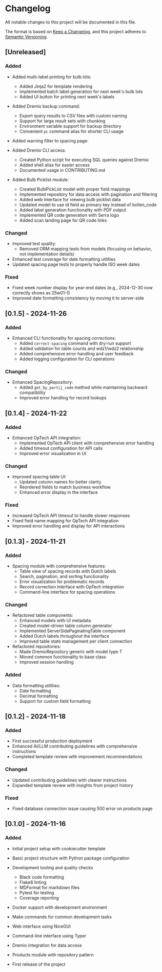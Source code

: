 # Changelog

All notable changes to this project will be documented in this file.

The format is based on [Keep a Changelog](https://keepachangelog.com/en/1.0.0/),
and this project adheres to [Semantic Versioning](https://semver.org/spec/v2.0.0.html).

## \[Unreleased\]

### Added

- Added multi-label printing for bulb lots:

  - Added Jinja2 for template rendering
  - Implemented batch label generation for next week's bulb lots
  - Added UI button for printing next week's labels

- Added Dremio backup command:

  - Export query results to CSV files with custom naming
  - Support for large result sets with chunking
  - Environment variable support for backup directory
  - Convenient `pc` command alias for shorter CLI usage

- Added warning filter to spacing page:

- Added Dremio CLI access:

  - Created Python script for executing SQL queries against Dremio
  - Added shell alias for easier access
  - Documented usage in CONTRIBUTING.md

- Added Bulb Picklist module:

  - Created BulbPickList model with proper field mappings
  - Implemented repository for data access with pagination and filtering
  - Added web interface for viewing bulb picklist data
  - Updated model to use id field as primary key instead of bollen_code
  - Added label generation functionality with PDF output
  - Implemented QR code generation with Serra logo
  - Added scan landing page for QR code links

### Changed

- Improved test quality:
  - Removed ORM mapping tests from models (focusing on behavior, not implementation details)
- Enhanced test coverage for date formatting utilities
- Updated spacing page tests to properly handle ISO week dates

### Fixed

- Fixed week number display for year-end dates (e.g., 2024-12-30 now correctly shows as 25w01-1)
- Improved date formatting consistency by moving it to server-side

## \[0.1.5\] - 2024-11-26

### Added

- Enhanced CLI functionality for spacing corrections:
  - Added `correct-spacing` command with dry-run support
  - Added validation for table counts and wdz1/wdz2 relationship
  - Added comprehensive error handling and user feedback
  - Added logging configuration for CLI operations

### Changed

- Enhanced SpacingRepository:
  - Added `get_by_partij_code` method while maintaining backward compatibility
  - Improved error handling for record lookups

## \[0.1.4\] - 2024-11-22

### Added

- Enhanced OpTech API integration:
  - Implemented OpTech API client with comprehensive error handling
  - Added timeout configuration for API calls
  - Improved error visualization in UI

### Changed

- Improved spacing table UI:
  - Updated column names for better clarity
  - Reordered fields to match business workflow
  - Enhanced error display in the interface

### Fixed

- Increased OpTech API timeout to handle slower responses
- Fixed field name mapping for OpTech API integration
- Improved error handling and display for API interactions

## \[0.1.3\] - 2024-11-21

### Added

- Spacing module with comprehensive features:
  - Table view of spacing records with Dutch labels
  - Search, pagination, and sorting functionality
  - Error visualization for problematic records
  - Record correction interface with OpTech integration
  - Command-line interface for spacing operations

### Changed

- Refactored table components:
  - Enhanced models with UI metadata
  - Created model-driven table column generator
  - Implemented ServerSidePaginatingTable component
  - Added Dutch labels throughout the interface
  - Improved table state management per client connection
- Refactored repositories:
  - Made DremioRepository generic with model type T
  - Moved common functionality to base class
  - Improved session handling

### Added

- Data formatting utilities:
  - Date formatting
  - Decimal formatting
  - Support for custom field formatting

## \[0.1.2\] - 2024-11-18

### Added

- First successful production deployment
- Enhanced AI/LLM contributing guidelines with comprehensive instructions
- Completed template review with improvement recommendations

### Changed

- Updated contributing guidelines with clearer instructions
- Expanded template review with insights from project history

### Fixed

- Fixed database connection issue causing 500 error on products page

## \[0.1.0\] - 2024-11-16

### Added

- Initial project setup with cookiecutter template

- Basic project structure with Python package configuration

- Development tooling and quality checks

  - Black code formatting
  - Flake8 linting
  - MDFormat for markdown files
  - Pytest for testing
  - Coverage reporting

- Docker support with development environment

- Make commands for common development tasks

- Web interface using NiceGUI

- Command-line interface using Typer

- Dremio integration for data access

- Products module with repository pattern

- First release of the project
